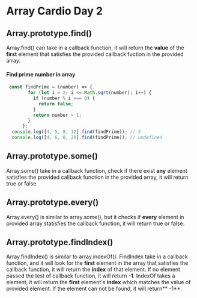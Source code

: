 # Array Cardio Day 2

## Array.prototype.find()
Array.find() can take in a callback function, it will return the **value** of the **first** element that satisfies the provided callback fuction in the provided array.

#### Find prime number in array
```javascript
 const findPrime = (number) => {
        for (let i = 2; i <= Math.sqrt(number); i++) {
          if (number % i === 0) {
            return false;
          }
          return number > 1;
        }
      };
  console.log([4, 5, 8, 12].find(findPrime)); // 5
  console.log([4, 6, 8, 20].find(findPrime)); // undefined
```

## Array.prototype.some() 
Array.some() take in a callback function, check if there exist **any** element satisfies the provided callback function in the provided array, it will return true or false.

## Array.prototype.every() 
Array.every() is similar to array.some(), but it checks if **every** element in provided array statisfies the callback function, it will return true or false.

## Array.prototype.findIndex() 
Array.findIndex() is similar to array.indexOf(). FindIndex take in a callback function, and it will look for the **first** element in the array that satisfies the callback function, it will return the **index** of that element. If no element passed the test of callback function, it will return **-1**.
IndexOf takes a element, it will return the **first** element's **index** which matches the value of provided element. If the element can not be found, it will return** -1**.

